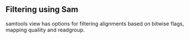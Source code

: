 ## Filtering using Sam

samtools view has options for filtering alignments based on bitwise flags, mapping qualiity and readgroup. 


